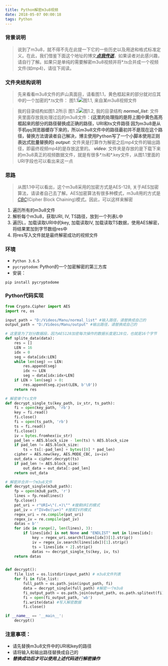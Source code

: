 ```yaml
---
title: Python解密m3u8视频
date: 2018-05-07 00:00:18
tags: Python
---
```


### 背景说明
>说到了m3u8，就不得不先在此提一下它的一些历史以及用途和格式标准定义。在此，我们借鉴下面这个地址的博文[***点我传送***][1_hls]，如果读者对此感兴趣，请自行了解。如果只是单纯的需要解密m3u8视频并将*.ts合并成一个视频文件(如mp4)，请往下阅读。

### 文件夹结构说明
> 先来看看m3u8文件的庐山真面目，请看图1.1，黄色框起来的部分就对应其中的一个加密的*.ts文件：
> 图1.1![图1.1, 来自某m3u8视频文件](/img/201805/2018-05-07_000536.png)

> 我的目录结构如图1.2所示
> 图1.2![图1.2, 我的目录结构](/img/201805/2018-05-07_002257.png)
> ***normal_list***:  文件夹里面存放我处理过后的m3u8文件：**(这里的处理指的是将上图中黄色高亮框起来的部分的路径替换成正确的路径，URI和ts文件路径 因为m3u8是从手机qq浏览器缓存下来的，所以m3u8文件中的路径最初并不是现在这个路径，替换方法请读者自己解决，博主使用Python写了一个小脚本使用正则表达式批量替换的)**
> ***output***: 文件夹是打算作为解密之后mp4文件的输出路径，即最终视频mp4的是存放这里的。
> ***video***: 文件夹是存放的是下载下来的m3u8真正的视频数据文件，就是有很多*.ts和*.key文件，从图1.1里面的URI字段也可以看出来这一点

### 思路
> 从图1.1中可以看出，这个m3u8采用的加密方式是AES-128, 关于AES加密算法，请读者自己去了解。AES加密算法有很多种模式，m3u8用的方式是[*CBC*][2_cbcwiki](Cipher Block Chaining)模式。因此，可以这样来解密
1. 遍历所有的m3u8文件
2. 解析每个m3u8，获取URI, IV, TS路径，放到一个列表L中
3. 遍历L，加载读取URI中的key, 加载读取IV, 加载读取TS数据，使用AES解密，将结果累加到字节数组res中
4. 将res写入文件就是最终解密成功的视频文件


### 环境
+ `Python 3.6.5`
+ `pycryptodom`: Python的一个加密解密的第三方库
+ 安装：
```
pip install pycryptodome
```

### Python代码实现
```python
from Crypto.Cipher import AES
import re, os

input_path = "D:/Videos/Manu/normal_list" #输入路径，请替换成自己的
output_path = "D:/Videos/Manu/output" #输出路径，请替换成自己的

# 这里是为了划分数据段，因为AES128加密每次操作的数据长度是128位，也就是16个字节
def splite_data(data):
    res = []
    LEN = 16
    idx = 0
    seg = data[idx:LEN]
    while len(seg) == LEN:
        res.append(seg)
        idx += LEN
        seg = data[idx:idx+LEN]
    if LEN > len(seg) > 0:
        res.append(seg.zjust(LEN, b'\0'))
    return res

# 解密单个ts文件
def decrypt_single_ts(key_path, iv_str, ts_path):
    fi = open(key_path, 'rb')
    key = fi.read()
    fi.close()
    fi = open(ts_path, 'rb')
    ts = fi.read()
    fi.close()
    iv = bytes.fromhex(iv_str)
    pad_len = AES.block_size - len(ts) % AES.block_size
    if pad_len != AES.block_size:
        ts = ts[:-pad_len] + bytes([0] * pad_len)
    cipher = AES.new(key, AES.MODE_CBC, iv=iv)
    out_data = cipher.decrypt(ts)
    if pad_len != AES.block_size:
        out_data = out_data[:-pad_len]
    return out_data

# 解密并合并一个m3u8文件
def decrypt_single(m3u8_path):
    fp = open(m3u8_path, 'r')
    lines = fp.readlines()
    fp.close()
    pat_uri = r"URI=\"(.+)\"" #搜索URI的模式
    pat_iv = r"IV=0x(\w+)" #搜索IV的模式
    regex_uri = re.compile(pat_uri)
    regex_iv = re.compile(pat_iv)
    datas = b''
    for idx in range(2, len(lines), 3):
        if lines[idx] is not None and "ENDLIST" not in lines[idx]:
            key = regex_uri.search(lines[idx])[1].strip()
            iv = regex_iv.search(lines[idx])[1].strip()
            ts = lines[idx + 2].strip()
            datas += decrypt_single_ts(key, iv, ts)
    return datas


def decrypt():
    file_list = os.listdir(input_path) # m3u8文件列表
    for fi in file_list:
        full_path = os.path.join(input_path, fi)
        data = decrypt_single(full_path) #解密一个m3u8
        fi_output_path = os.path.join(output_path, os.path.splitext(fi)[0] + ".mp4") #获取输出路径
        fi = open(fi_output_path, 'wb')
        fi.write(data) #写入解密数据
        fi.close()

if __name__ == '__main__':
    decrypt()
```

### 注意事项：
+ 请先替换m3u8文件中的URI和key的路径
+ 请将输入和输出路径替换成自己的
+ ***替换成功后才可以使用上述代码进行解密操作***

[1_hls]: https://blog.csdn.net/cabbage2008/article/details/50522190
[2_cbcwiki]: https://en.wikipedia.org/wiki/Block_cipher_mode_of_operation